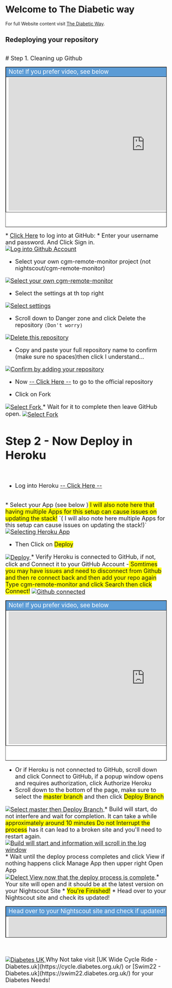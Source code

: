 <!-- this is  on github live server!
docs made by D.Galloway 2019- 2021-->


# Welcome to The Diabetic way

For full Website content visit [The Diabetic Way](https://www.thediabeticway.co.uk/index.php/en/).

## Redeploying your repository
<br>

<font size="4">
# Step 1. Cleaning up Github
<br>

<table width="1166" height="500" border="1" style="border-color: #000000; background-color: #ffffff;" cellpadding="1" cellspacing="1" height="98">
<tbody>
<tr style="height: 16px;">
<td style="width: 1158px; border-color: #000000; background-color: #5B9BD5;" fff=""><span style="font-size: 14pt;"><span style="color: #ffffff;">Note!  If you prefer video, see below</span></span></td>
</tr>
<tr style="height: 56.4063px;">
<td style="width: 1158px; border-color: #000000;"><span style="font-family: tahoma, arial, helvetica, sans-serif; font-size: 14pt;">
<iframe width="850" height="415" src="https://www.youtube.com/embed/mk2dyzz4r28" title="YouTube video player" frameborder="0" allow="accelerometer; autoplay; clipboard-write; encrypted-media; gyroscope; picture-in-picture" allowfullscreen></iframe>  </span></td>
</tr>
</tbody>
</table>
*  <a href=" https://github.com/login" target="_blank" title="Github Log into Account">Click Here</a> to log into at GitHub: 
* 	Enter your username and password. And Click Sign in.

<a href="" target="_blank">
  <img width="auto" height="auto" border="0" align="center"  src="/my-project/img/Github/signintogithub.jpg" title="Log into Github Account"/>
</a>

* Select your own cgm-remote-monitor project (not nightscout/cgm-remote-monitor)

<a href="" target="_blank">
  <img width="auto" height="auto" border="0" align="center"  src="/my-project/img/Github/your-own-cgm-remote-monitor-project.jpg" title="Select your own cgm-remote-monitor"/>
</a>

* Select the settings at th top right

<a href="" target="_blank">
  <img width="auto" height="auto" border="0" align="center"  src="/my-project/img/Github/settings.jpg" title="Select settings"/>
</a>


* Scroll down to Danger zone and click Delete the repository `(Don't worry)`

<a href="" target="_blank">
  <img width="auto" height="auto" border="0" align="center"  src="/my-project/img/Github/deleterepository.jpg" title="Delete this repository
"/>
</a>

* Copy and paste your full repository name to confirm (make sure no spaces)then click I understand...
<a href="" target="_blank">
  <img width="auto" height="auto" border="0" align="center"  src="/my-project/img/Github/reenterrepository-name.jpg" title="Confirm by adding your repository"/>
</a>

* Now <a href=" https://github.com/nightscout/cgm-remote-monitor" target="_blank" title="Update Tool">-- Click Here  --</a> to go to the official repository <span style="background-color: #FFFF00"><br>

* Click on Fork

<a href="" target="_blank">
  <img width="auto" height="auto" border="0" align="center"  src="/my-project/img/Github/Fork.jpg" title="Select Fork"/>
</a>
*  Wait for it to complete then leave GitHub open.

<a href="" target="_blank">
  <img width="auto" height="auto" border="0" align="center"  src="/my-project/img/Github/forking nightscout.jpg" title="Select Fork"/>
</a>

# Step 2 - Now Deploy in Heroku
<br>

* Log into Heroku <a href=" https://id.heroku.com/login" target="_blank" title="logging into Heroku">-- Click Here  --</a> <br>
<br>
* Select your App (see below )<span style="background-color: #FFFF00"> I will also note here that having multiple Apps for this setup can cause issues on updating the stack!</span> `( I will also note here multiple Apps for this setup can cause issues on updating the stack!)`

<a href="" target="_blank">
  <img width="auto" height="auto" border="0" align="center"  src="/my-project/img/Heroku/SelectingApp.jpg" title="Selecting Heroku App"/>
</a>

* Then Click on <span style="background-color: #FFFF00"> Deploy</span> 
 <a href="" target="_blank">
  <img width="auto" height="auto" border="0" align="center"  src="/my-project/img/Heroku/clickondeploy.jpg" title="Deploy"/>
</a>
* Verify Heroku is connected to GitHub, if not, click and Connect it to your GitHub Account  -<span style="background-color: #FFFF00"> Somtimes you may have issues and need to disconnect from Github and then re connect back and then add your repo again Type cgm-remote-monitor and click Search then click Connect!</span>  
 <a href="" target="_blank">
  <img width="auto" height="auto" border="0" align="center"  src="/my-project/img/Heroku/github connected.jpg" title="Github connected"/>
  </a>
  
<table width="1166" height="500" border="1" style="border-color: #000000; background-color: #ffffff;" cellpadding="1" cellspacing="1" height="98">
<tbody>
<tr style="height: 16px;">
<td style="width: 1158px; border-color: #000000; background-color: #5B9BD5;" fff=""><span style="font-size: 14pt;"><span style="color: #ffffff;">Note!  If you prefer video, see below</span></span></td>
</tr>
<tr style="height: 56.4063px;">
<td style="width: 1158px; border-color: #000000;"><span style="font-family: tahoma, arial, helvetica, sans-serif; font-size: 14pt;">
<iframe width="850" height="415" src="https://www.youtube.com/embed/5S2lcc5XY_g" title="YouTube video player" frameborder="0" allow="accelerometer; autoplay; clipboard-write; encrypted-media; gyroscope; picture-in-picture" allowfullscreen></iframe>  </span></td>
</tr>
</tbody>
</table>
  
  * Or if Heroku is not connected to GitHub, scroll down and click Connect to GitHub, if a popup window opens and requires authorization, click Authorize Heroku
  * Scroll down to the bottom of the page, make sure to select the <span style="background-color: #FFFF00">master branch</span>  and then click <span style="background-color: #FFFF00"> Deploy Branch</span>
  <a href="" target="_blank">
  <img width="auto" height="auto" border="0" align="center"  src="/my-project/img/Heroku/masterthendeploy.jpg" title="Select master then Deploy Branch"/>
</a>
  * Build will start, do not interfere and wait for completion. It can take a while <span style="background-color: #FFFF00">approximately around 10 minutes Do not Interrupt the process</span>  has it can lead to a broken site and you'll need to restart again.
  <a href="" target="_blank">
  <img width="auto" height="auto" border="0" align="center"  src="/my-project/img/Heroku/Build-will-start.jpg" title="Build will start and information will scroll in the log window"/>
</a>
* Wait until the deploy process completes and click View if nothing happens click Manage App then upper right Open App
<a href="" target="_blank">
  <img width="auto" height="auto" border="0" align="center"  src="/my-project/img/Heroku/view-App.jpg" title="Delect View now that the deploy process is complete"/>
</a>
* Your site will open and  it should be at the latest version on your Nightscout Site
* <span style="background-color: #FFFF00">You're Finished!</span> 
* Head over to your Nightscout site and check its updated!


<table width="1166" border="1" style="border-color: #000000; background-color: #ffffff;" cellpadding="1" cellspacing="1" height="98">
<tbody>
<tr style="height: 16px;">
<td style="width: 1158px; border-color: #000000; background-color: #5B9BD5;" fff=""><span style="font-size: 14pt;"><span style="color: #ffffff;">Head over to your Nightscout site and check if updated!</span></span></td>
</tr>
<tr style="height: 56.4063px;">
<td style="width: 1158px; border-color: #000000;"><span style="font-family: tahoma, arial, helvetica, sans-serif; font-size: 14pt;">
<iframe width="850" height="415" src="https://www.youtube.com/embed/MFsbm45b6YY" title="YouTube video player" frameborder="0" allow="accelerometer; autoplay; clipboard-write; encrypted-media; gyroscope; picture-in-picture" allowfullscreen></iframe>  </span></td>
</tr>
</tbody>
</table>
<br><br>
<a href="https://www.diabetes.org.uk/" target="_blank">
  <img width="auto" height="auto" border="0" align="center"  src="/my-project/img/Diabetesuk/pngarea.com_rutgers-logo-png-8467605.png" title="Diabetes UK"/>
</a>               Why Not take visit [UK Wide Cycle Ride - Diabetes.uk](https://cycle.diabetes.org.uk/) or  [Swim22 - Diabetes.uk](https://swim22.diabetes.org.uk/) for your Diabetes Needs!<br><br>






</font>

 <!--

<table width="1166" border="1" style="border-color: #000000; background-color: #ffffff;" cellpadding="1" cellspacing="1" height="98">
<tbody>
<tr style="height: 16px;">
<td style="width: 1158px; border-color: #000000; background-color: #5B9BD5;" fff=""><span style="font-size: 14pt;"><span style="color: #ffffff;">Note!  If you prefer video, see below</span></span></td>
</tr>
<tr style="height: 56.4063px;">
<td style="width: 1158px; border-color: #000000;"><span style="font-family: tahoma, arial, helvetica, sans-serif; font-size: 14pt;">
<iframe width="850" height="415" src="https://www.youtube.com/embed/gUEqZAfPEZ4" title="YouTube video player" frameborder="0" allow="accelerometer; autoplay; clipboard-write; encrypted-media; gyroscope; picture-in-picture" allowfullscreen></iframe>  </span></td>
</tr>
</tbody>
</table>


-->


